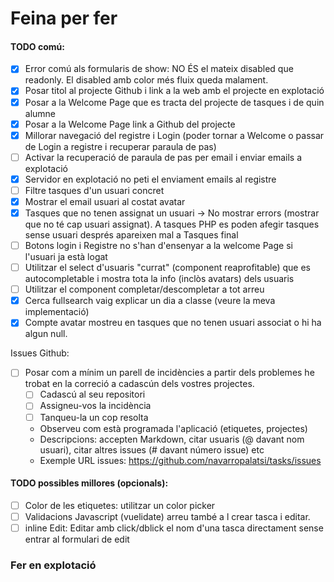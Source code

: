 # Feina per fer

#### TODO comú:
- [X] Error comú als formularis de show: NO ÉS el mateix disabled que readonly. El disabled amb color més fluix queda malament.
- [X] Posar titol al projecte Github i link a la web amb el projecte en explotació
- [X] Posar a la Welcome Page que es tracta del projecte de tasques i de quin alumne
- [X] Posar a la Welcome Page link a Github del projecte
- [X] Millorar navegació del registre i Login (poder tornar a Welcome o passar de Login a registre i recuperar paraula de pas)
- [ ] Activar la recuperació de paraula de pas per email i enviar emails a explotació 
- [X] Servidor en explotació no peti el enviament emails al registre
- [ ] Filtre tasques d'un usuari concret
- [X] Mostrar el email usuari al costat avatar 
- [X] Tasques que no tenen assignat un usuari -> No mostrar errors (mostrar que no té cap usuari assignat). A tasques PHP es poden afegir tasques sense usuari després apareixen mal a Tasques final
- [ ] Botons login i Registre no s'han d'ensenyar a la welcome Page si l'usuari ja està logat
- [ ] Utilitzar el select d'usuaris "currat" (component reaprofitable) que es autocompletable i mostra tota la info (inclòs avatars) dels usuaris
- [ ] Utilitzar el component completar/descompletar a tot arreu 
- [X] Cerca fullsearch vaig explicar un dia a classe (veure la meva implementació)
- [X] Compte avatar mostreu en tasques que no tenen usuari associat o hi ha algun null.
 
Issues Github:
- [ ] Posar com a mínim un parell de incidències a partir dels problemes he trobat en la correció a cadascún dels vostres projectes.
   - [ ] Cadascú al seu repositori
   - [ ] Assigneu-vos la incidència
   - [ ] Tanqueu-la un cop resolta
   - Observeu com està programada l'aplicació (etiquetes, projectes)
   - Descripcions: accepten Markdown, citar usuaris (@ davant nom usuari), citar altres issues (# davant número issue) etc
   - Exemple URL issues: https://github.com/navarropalatsi/tasks/issues

#### TODO possibles millores (opcionals):
- [ ] Color de les etiquetes: utilitzar un color picker
- [ ] Validacions Javascript (vuelidate) arreu també a l crear tasca i editar.
- [ ] inline Edit: Editar amb click/dblick el nom d'una tasca directament sense entrar al formulari de edit

### Fer en explotació
